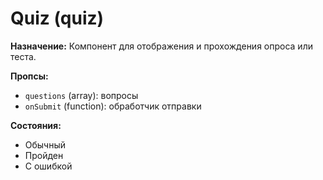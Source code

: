 # Quiz (quiz)

**Назначение:**
Компонент для отображения и прохождения опроса или теста.

**Пропсы:**
- `questions` (array): вопросы
- `onSubmit` (function): обработчик отправки

**Состояния:**
- Обычный
- Пройден
- С ошибкой 